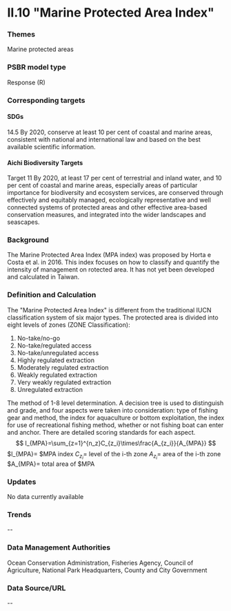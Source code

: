 # II.10 "Marine Protected Area Index"

### Themes
Marine protected areas
### PSBR model type
Response (R)
### Corresponding targets
#### SDGs
14.5 By 2020, conserve at least 10 per cent of coastal and marine areas, consistent with national and international law and based on the best available scientific information.
#### Aichi Biodiversity Targets
Target 11 By 2020, at least 17 per cent of terrestrial and inland water, and 10 per cent of coastal and marine areas, especially areas of particular importance for biodiversity and ecosystem services, are conserved through effectively and equitably managed, ecologically representative and well connected systems of protected areas and other effective area-based conservation measures, and integrated into the wider landscapes and seascapes.
### Background
The Marine Protected Area Index (MPA index) was proposed by Horta e Costa et al. in 2016. This index focuses on how to classify and quantify the intensity of management on rotected area. It has not yet been developed and calculated in Taiwan.
### Definition and Calculation
The "Marine Protected Area Index" is different from the traditional IUCN classification system of six major types. The protected area is divided into eight levels of zones (ZONE Classification):
1. No-take/no-go
2. No-take/regulated access
3. No-take/unregulated access
4. Highly regulated extraction
5. Moderately regulated extraction
6. Weakly regulated extraction
7. Very weakly regulated extraction
8. Unregulated extraction

The method of 1-8 level determination. A decision tree is used to distinguish and grade, and four aspects were taken into consideration: type of fishing gear and method, the index for aquaculture or bottom exploitation, the index for use of recreational fishing method, whether or not fishing boat can enter and anchor. There are detailed scoring standards for each aspect. $$ I_{MPA}=\sum_{z=1}^{n_z}C_{z_i}\times\frac{A_{z_i}}{A_{MPA}} $$ $I_{MPA}= $MPA index $C_{z_i}=$ level of the i-th zone $A_{z_i}=$ area of the i-th zone $A_{MPA}= total area of $MPA

### Updates
No data currently available
### Trends
--
### Data Management Authorities
Ocean Conservation Administration, Fisheries Agency, Council of Agriculture, National Park Headquarters, County and City Government
### Data Source/URL
--